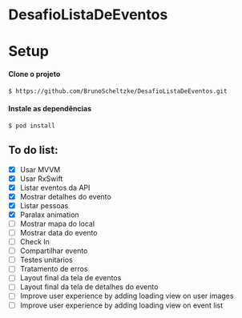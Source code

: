 # DesafioListaDeEventos

# Setup
#### Clone o projeto
`$ https://github.com/BrunoScheltzke/DesafioListaDeEventos.git`

#### Instale as dependências
`$ pod install`

## To do list:
- [x] Usar MVVM
- [x] Usar RxSwift
- [x] Listar eventos da API
- [x] Mostrar detalhes do evento
- [x] Listar pessoas
- [x] Paralax animation
- [ ] Mostrar mapa do local
- [ ] Mostrar data do evento
- [ ] Check In
- [ ] Compartilhar evento
- [ ] Testes unitarios
- [ ] Tratamento de erros
- [ ] Layout final da tela de eventos
- [ ] Layout final da tela de detalhes do evento
- [ ] Improve user experience by adding loading view on user images
- [ ] Improve user experience by adding loading view on event list
